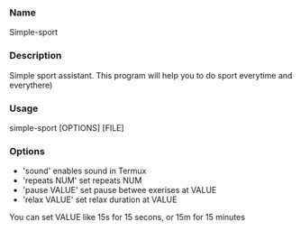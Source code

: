 
### Name

 Simple-sport  

### Description 

Simple sport assistant. This program will help you to do sport everytime and everythere)  

### Usage  

simple-sport [OPTIONS] [FILE]  

### Options  

- 'sound' enables sound in Termux  
- 'repeats NUM' set repeats NUM  
- 'pause VALUE' set pause betwee exerises at VALUE  
- 'relax VALUE' set relax duration at VALUE  

You can set VALUE like 15s for 15 secons, or 15m for 15 minutes  
